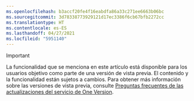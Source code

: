 ```yaml
---
ms.openlocfilehash: b3accf20fe4f16eabdfa86a33c271ee6663b06bc
ms.sourcegitcommit: 3d78338773929121d17ec3386f6cb67bfb2272cc
ms.translationtype: HT
ms.contentlocale: es-ES
ms.lasthandoff: 04/27/2021
ms.locfileid: "5951140"
---
```

> [!IMPORTANT]
> La funcionalidad que se menciona en este artículo está disponible para los usuarios objetivo como parte de una versión de vista previa. El contenido y la funcionalidad están sujetos a cambios. Para obtener más información sobre las versiones de vista previa, consulte [Preguntas frecuentes de las actualizaciones del servicio de One Version](/dynamics365/unified-operations/fin-and-ops/get-started/one-version).